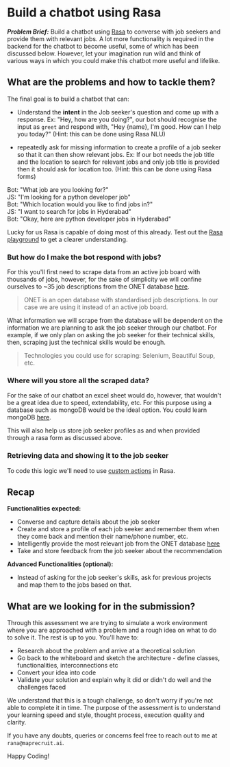 # Build a chatbot using Rasa

***Problem Brief:*** Build a chatbot using [Rasa](https://rasa.com/) to converse with job seekers and provide them with relevant jobs. A lot more functionality is required in the backend for the chatbot to become useful, some of which has been discussed below. However, let your imagination run wild and think of various ways in which you could make this chatbot more useful and lifelike.  

## What are the problems and how to tackle them? 
The final goal is to build a chatbot that can: 

- Understand the **intent** in the Job seeker's question and come up with a response. Ex: "Hey, how are you doing?", our bot should recognise the input as `greet` and respond with, "Hey {name}, I'm good. How can I help you today?" (Hint: this can be done using Rasa NLU)

- repeatedly ask for missing information to create a profile of a job seeker so that it can then show relevant jobs. Ex: If our bot needs the job title and the location to search for relevant jobs and only job title is provided then it should ask for location too. (Hint: this can be done using Rasa forms)

Bot: "What job are you looking for?"   
JS:  "I'm looking for a python developer job"   
Bot: "Which location would you like to find jobs in?"   
JS:  "I want to search for jobs in Hyderabad"   
Bot: "Okay, here are python developer jobs in Hyderabad"

Lucky for us Rasa is capable of doing most of this already. Test out the [Rasa playground](https://rasa.com/docs/rasa/playground) to get a clearer understanding. 

### But how do I make the bot respond with jobs? 
For this you'll first need to scrape data from an active job board with thousands of jobs, however, for the sake of simplicity we will confine ourselves to ~35 job descriptions from the ONET database [here](https://www.onetonline.org/find/family?f=15&g=Go).

> ONET is an open database with standardised job descriptions. In our case we are using it instead of an active job board. 

What information we will scrape from the database will be dependent on the information we are planning to ask the job seeker through our chatbot. For example, if we only plan on asking the job seeker for their technical skills, then, scraping just the technical skills would be enough. 

> Technologies you could use for scraping: Selenium, Beautiful Soup, etc. 

### Where will you store all the scraped data? 
For the sake of our chatbot an excel sheet would do, however, that wouldn't be a great idea due to speed, extendability, etc. For this purpose using a database such as mongoDB would be the ideal option. You could learn mongoDB [here](https://university.mongodb.com/courses/M220P/about). 

This will also help us store job seeker profiles as and when provided through a rasa form as discussed above.

### Retrieving data and showing it to the job seeker
To code this logic we'll need to use [custom actions](https://rasa.com/docs/rasa/actions/) in Rasa. 

## Recap

**Functionalities expected:** 
- Converse and capture details about the job seeker
- Create and store a profile of each job seeker and remember them when they come back and mention their name/phone number, etc. 
- Intelligently provide the most relevant job from the ONET database [here](https://www.onetonline.org/find/family?f=15&g=Go)
- Take and store feedback from the job seeker about the recommendation

**Advanced Functionalities (optional):**
- Instead of asking for the job seeker's skills, ask for previous projects and map them to the jobs based on that.

## What are we looking for in the submission? 
Through this assessment we are trying to simulate a work environment where you are approached with a problem and a rough idea on what to do to solve it. The rest is up to you. You'll have to:

- Research about the problem and arrive at a theoretical solution 
- Go back to the whiteboard and sketch the architecture - define classes, functionalities, interconnections etc
- Convert your idea into code 
- Validate your solution and explain why it did or didn't do well and the challenges faced

We understand that this is a tough challenge, so don't worry if you're not able to complete it in time. The purpose of the assessment is to understand your learning speed and style, thought process, execution quality and clarity.   

If you have any doubts, queries or concerns feel free to reach out to me at `rana@maprecruit.ai`. 

Happy Coding!
